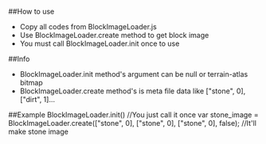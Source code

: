 ##How to use
- Copy all codes from BlockImageLoader.js
- Use BlockImageLoader.create method to get block image
- You must call BlockImageLoader.init once to use

##Info
- BlockImageLoader.init method's argument can be null or terrain-atlas bitmap
- BlockImageLoader.create method's is meta file data like ["stone", 0], ["dirt", 1]...

##Example
        BlockImageLoader.init() //You just call it once
        var stone_image = BlockImageLoader.create(["stone", 0], ["stone", 0], ["stone", 0], false); //It'll make stone image